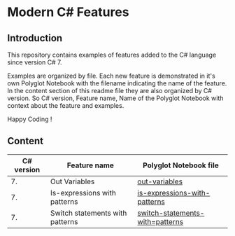 # Modern C# Features

## Introduction

This repository contains examples of features added to the C# language since version C# 7. 

Examples are organized by file. Each new feature is demonstrated in it's own Polyglot Notebook with the filename indicating the name of the feature. In the content section of this readme file they are also organized by C# version. So C# version, Feature name, Name of the Polyglot Notebook with context about the feature and examples.

Happy Coding !

## Content

| C# version | Feature name                    | Polyglot Notebook file                                                     |
| ---------- | ------------------------------- | -------------------------------------------------------------------------- |
|          7.| Out Variables                   | [out-variables](./out-variables.ipynb)                                     | 
|          7.| Is-expressions with patterns    | [is-expressions-with-patterns](./is-expressions-with-patterns.ipynb)       |
|          7.| Switch statements with patterns | [switch-statements-with=patterns](./switch-statements-with-patterns.ipynb) | 


